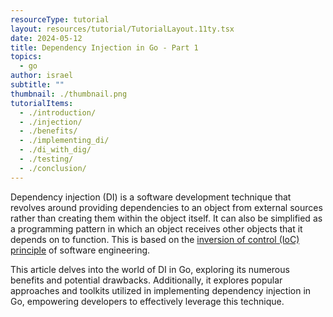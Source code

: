 ```yaml
---
resourceType: tutorial
layout: resources/tutorial/TutorialLayout.11ty.tsx
date: 2024-05-12
title: Dependency Injection in Go - Part 1
topics:
  - go
author: israel
subtitle: ""
thumbnail: ./thumbnail.png
tutorialItems:
  - ./introduction/
  - ./injection/
  - ./benefits/
  - ./implementing_di/
  - ./di_with_dig/
  - ./testing/
  - ./conclusion/
---
```


Dependency injection (DI) is a software development technique that revolves around providing dependencies to an object from external sources rather than creating them within the object itself. It can also be simplified as a programming pattern in which an object receives other objects that it depends on to function. This is based on the [inversion of control (IoC) principle](https://www.tutorialsteacher.com/ioc/inversion-of-control) of software engineering.

This article delves into the world of DI in Go, exploring its numerous benefits and potential drawbacks. Additionally, it explores popular approaches and toolkits utilized in implementing dependency injection in Go, empowering developers to effectively leverage this technique.
